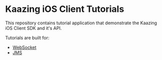# Kaazing iOS Client Tutorials

This repository contains tutorial application that demonstrate the Kaazing iOS Client SDK and it's API. 

Tutorials are built for:

  - [WebSocket](ws)
  - [JMS](jms)
